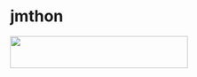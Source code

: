 # jmthon

<p align="left"><a href="https://heroku.com/deploy?template=https://github.com/ndndbks/music"> <img src="https://img.shields.io/badge/Deploy%20To%20Heroku-purple?style=for-the-badge&logo=heroku" width="320" height="58.45"/></a></p>
